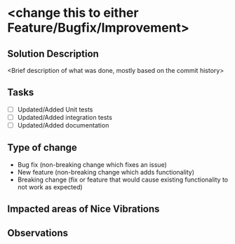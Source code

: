 # <change this to either Feature/Bugfix/Improvement>

## Solution Description

<Brief description of what was done, mostly based on the commit history>

## Tasks
- [ ] Updated/Added Unit tests
- [ ] Updated/Added integration tests
- [ ] Updated/Added documentation

## Type of change 
<Please delete options that are not relevant>

- Bug fix (non-breaking change which fixes an issue)
- New feature (non-breaking change which adds functionality)
- Breaking change (fix or feature that would cause existing functionality to not work as expected)

## Impacted areas of Nice Vibrations

<List general components of the application that this PR will affect>

## Observations
<insert relevant notes or observations>

